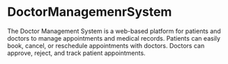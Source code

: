 # DoctorManagemenrSystem
The Doctor Management System is a web-based platform for patients and doctors to manage appointments and medical records. Patients can easily book, cancel, or reschedule appointments with doctors. Doctors can approve, reject, and track patient appointments.
